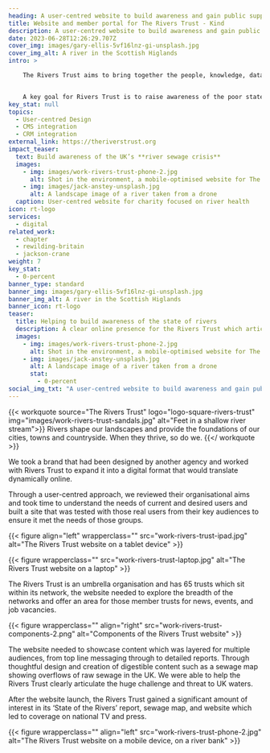 ```yaml
---
heading: A user-centred website to build awareness and gain public support
title: Website and member portal for The Rivers Trust - Kind
description: A user-centred website to build awareness and gain public support
date: 2023-06-28T12:26:29.707Z
cover_img: images/gary-ellis-5vf16lnz-gi-unsplash.jpg
cover_img_alt: A river in the Scottish Higlands
intro: >

    The Rivers Trust aims to bring together the people, knowledge, data and intelligence to help rivers thrive again; for us and future generations.


    A key goal for Rivers Trust is to raise awareness of the poor state of rivers in the UK and to gain support from the general public to rally against the current lack of policies on keeping Britain’s water healthy and sewage free. They needed a clear and engaging website to relay this information clearly and concisely to gain support from groups that otherwise would not have known about the state of the rivers.
key_stat: null
topics:
  - User-centred Design
  - CMS integration
  - CRM integration
external_link: https://theriverstrust.org
impact_teaser:
  text: Build awareness of the UK’s **river sewage crisis**
  images:
    - img: images/work-rivers-trust-phone-2.jpg
      alt: Shot in the environment, a mobile-optimised website for The Rivers Trust website
    - img: images/jack-anstey-unsplash.jpg
      alt: A landscape image of a river taken from a drone
  caption: User-centred website for charity focused on river health 
icon: rt-logo
services:
  - digital
related_work:
  - chapter
  - rewilding-britain
  - jackson-crane
weight: 7
key_stat:
  - 0-percent
banner_type: standard
banner_img: images/gary-ellis-5vf16lnz-gi-unsplash.jpg
banner_img_alt: A river in the Scottish Higlands
banner_icon: rt-logo
teaser:
  title: Helping to build awareness of the state of rivers
  description: A clear online presence for the Rivers Trust which articulates their work and incites engagement and action.
  images:
    - img: images/work-rivers-trust-phone-2.jpg
      alt: Shot in the environment, a mobile-optimised website for The Rivers Trust website
    - img: images/jack-anstey-unsplash.jpg
      alt: A landscape image of a river taken from a drone
      stat:
        - 0-percent
social_img_txt: "A user-centred website to build awareness and gain public support"
---
```


{{< workquote source="The Rivers Trust" logo="logo-square-rivers-trust" img="images/work-rivers-trust-sandals.jpg" alt="Feet in a shallow river stream">}}
Rivers shape our landscapes and provide the foundations of our cities, towns and countryside. When they thrive, so do we.
{{</ workquote >}}

<!-- Text left -->
<div class="w-full grid grid-cols-12 gap-x-2.5 gap-y-6 lg:gap-6 xl:gap-8">
  <div class="prose col-span-full lg:col-span-8">

  We took a brand that had been designed by another agency and worked with Rivers Trust to expand it into a digital format that would translate dynamically online.

  Through a user-centred approach, we reviewed their organisational aims and took time to understand the needs of current and desired users and built a site that was tested with those real users from their key audiences to ensure it met the needs of those groups.

  </div>
</div>

{{< figure align="left" wrapperclass="" src="work-rivers-trust-ipad.jpg" alt="The Rivers Trust website on a tablet device" >}}

{{< figure wrapperclass="" src="work-rivers-trust-laptop.jpg" alt="The Rivers Trust website on a laptop" >}}



<!-- Text right -->
<div class="w-full grid grid-cols-12 gap-x-2.5 gap-y-6 lg:gap-6 xl:gap-8">
  <div class="prose col-span-full lg:col-span-8 lg:col-start-5">

  The Rivers Trust is an umbrella organisation and has 65 trusts which sit within its network, the website needed to explore the breadth of the networks and offer an area for those member trusts for news, events, and job vacancies.

  </div>
</div>

{{< figure wrapperclass="" align="right" src="work-rivers-trust-components-2.png" alt="Components of the Rivers Trust website" >}}

<!-- Text left -->
<div class="w-full grid grid-cols-12 gap-x-2.5 gap-y-6 lg:gap-6 xl:gap-8">
  <div class="prose col-span-full lg:col-span-8">

  The website needed to showcase content which was layered for multiple audiences, from top line messaging through to detailed reports. Through thoughtful design and creation of digestible content such as a sewage map showing overflows of raw sewage in the UK. We were able to help the Rivers Trust clearly articulate the huge challenge and threat to UK waters. 

  After the website launch, the Rivers Trust gained a significant amount of interest in its ‘State of the Rivers’ report, sewage map, and website which led to coverage on national TV and press.

  </div>
</div>


{{< figure wrapperclass="" align="left" src="work-rivers-trust-phone-2.jpg" alt="The Rivers Trust website on a mobile device, on a river bank" >}}

